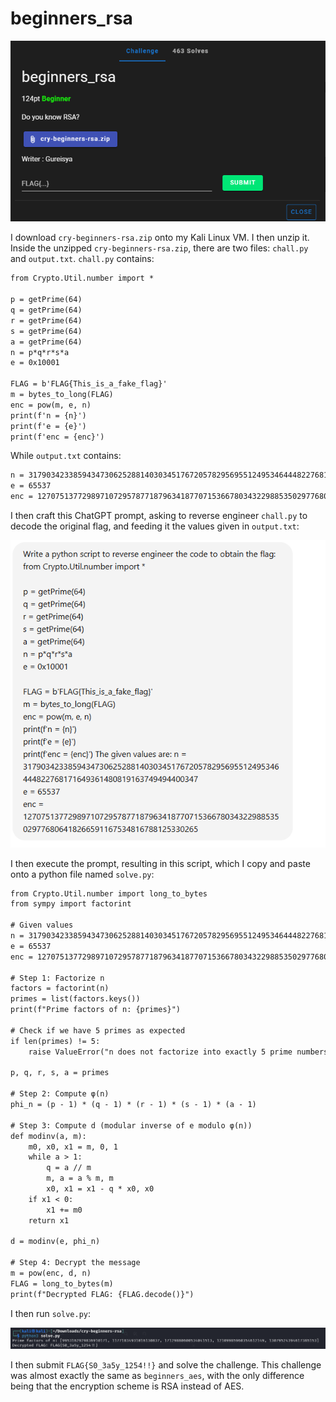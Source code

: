 # beginners_rsa

![](../images/beginners-rsa-part-1.png)

I download `cry-beginners-rsa.zip` onto my Kali Linux VM. I then unzip it. Inside the unzipped `cry-beginners-rsa.zip`, there are two files: `chall.py` and `output.txt`. `chall.py` contains:

```txt
from Crypto.Util.number import *

p = getPrime(64)
q = getPrime(64)
r = getPrime(64)
s = getPrime(64)
a = getPrime(64)
n = p*q*r*s*a
e = 0x10001

FLAG = b'FLAG{This_is_a_fake_flag}'
m = bytes_to_long(FLAG)
enc = pow(m, e, n)
print(f'n = {n}')
print(f'e = {e}')
print(f'enc = {enc}')
```

While `output.txt` contains:

```txt
n = 317903423385943473062528814030345176720578295695512495346444822768171649361480819163749494400347
e = 65537
enc = 127075137729897107295787718796341877071536678034322988535029776806418266591167534816788125330265
```

I then craft this ChatGPT prompt, asking to reverse engineer `chall.py` to decode the original flag, and feeding it the values given in `output.txt`:

![](../images/beginners-rsa-part-4.png)

I then execute the prompt, resulting in this script, which I copy and paste onto a python file named `solve.py`:

```txt
from Crypto.Util.number import long_to_bytes
from sympy import factorint

# Given values
n = 317903423385943473062528814030345176720578295695512495346444822768171649361480819163749494400347
e = 65537
enc = 127075137729897107295787718796341877071536678034322988535029776806418266591167534816788125330265

# Step 1: Factorize n
factors = factorint(n)
primes = list(factors.keys())
print(f"Prime factors of n: {primes}")

# Check if we have 5 primes as expected
if len(primes) != 5:
    raise ValueError("n does not factorize into exactly 5 prime numbers.")

p, q, r, s, a = primes

# Step 2: Compute φ(n)
phi_n = (p - 1) * (q - 1) * (r - 1) * (s - 1) * (a - 1)

# Step 3: Compute d (modular inverse of e modulo φ(n))
def modinv(a, m):
    m0, x0, x1 = m, 0, 1
    while a > 1:
        q = a // m
        m, a = a % m, m
        x0, x1 = x1 - q * x0, x0
    if x1 < 0:
        x1 += m0
    return x1

d = modinv(e, phi_n)

# Step 4: Decrypt the message
m = pow(enc, d, n)
FLAG = long_to_bytes(m)
print(f"Decrypted FLAG: {FLAG.decode()}")
```

I then run `solve.py`:

![](../images/beginners-rsa-part-6.png)

I then submit `FLAG{S0_3a5y_1254!!}` and solve the challenge. This challenge was almost exactly the same as `beginners_aes`, with the only difference being that the encryption scheme is RSA instead of AES. 

